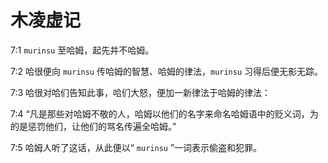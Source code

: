 # 木凌虚记

7:1 `murinsu` 至哈姆，起先并不哈姆。

7:2 哈很便向 `murinsu` 传哈姆的智慧、哈姆的律法，`murinsu` 习得后便无影无踪。

7:3 哈很对哈们告知此事，哈们大怒，便加一新律法于哈姆的律法：

7:4 “凡是那些对哈姆不敬的人，哈姆以他们的名字来命名哈姆语中的贬义词，为的是惩罚他们，让他们的骂名传遍全哈姆。”

7:5 哈姆人听了这话，从此便以“ `murinsu` ”一词表示偷盗和犯罪。

